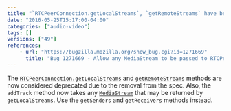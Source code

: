 ```yaml
---
title: "`RTCPeerConnection.getLocalStreams`, `getRemoteStreams` have been deprecated"
date: "2016-05-25T15:17:00-04:00"
categories: ["audio-video"]
tags: []
versions: ["49"]
references:
    - url: "https://bugzilla.mozilla.org/show_bug.cgi?id=1271669"
      title: "Bug 1271669 - Allow any MediaStream to be passed to RTCPeerConnection.addTrack"
---
```

The [`RTCPeerConnection.getLocalStreams`](https://developer.mozilla.org/docs/Web/API/RTCPeerConnection/getLocalStreams) and [`getRemoteStreams`](https://developer.mozilla.org/docs/Web/API/RTCPeerConnection/getRemoteStreams) methods are now considered deprecated due to the removal from the spec. Also, the `addTrack` method now takes any [`MediaStream`](https://developer.mozilla.org/docs/Web/API/MediaStream) that may be returned by `getLocalStreams`. Use the `getSenders` and `getReceivers` methods instead.
